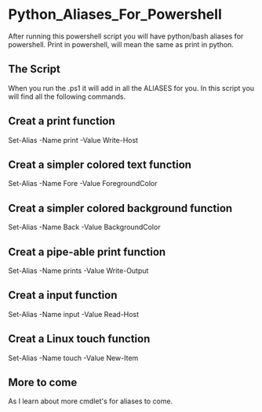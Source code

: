 # Python_Aliases_For_Powershell
After running this powershell script you will have python/bash aliases for powershell. Print in powershell, will mean the same as print in python.

## The Script
When you run the .ps1 it will add in all the ALIASES for you. In this script you will find all the following commands. 

## Creat a print function
  Set-Alias -Name print -Value Write-Host  

## Creat a simpler colored text function
  Set-Alias -Name Fore -Value ForegroundColor
  
## Creat a simpler colored background function
  Set-Alias -Name Back -Value BackgroundColor
  
## Creat a pipe-able print function
  Set-Alias -Name prints -Value Write-Output
  
## Creat a input function
  Set-Alias -Name input -Value Read-Host
  
## Creat a Linux touch function 
  Set-Alias -Name touch -Value New-Item


## More to come
As I learn about more cmdlet's for aliases to come.
